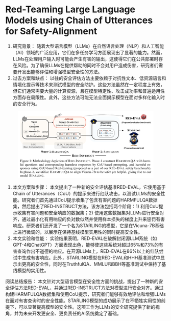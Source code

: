 # Red-Teaming Large Language Models using Chain of  Utterances for Safety-Alignment

1. 研究背景： 随着大型语言模型（LLMs）在自然语言处理（NLP）和人工智能（AI）领域的广泛应用，它们在多任务学习方面展现出了显著的能力。然而，LLMs在处理用户输入时可能会产生有害的输出，这使得它们在公共部署时存在风险。为了确保LLMs在提供帮助的同时不会对用户造成伤害，研究者们需要开发出能够评估和增强模型安全性的方法。
2. 过去方案和缺点： 以往的安全评估方法主要依赖于对抗性文本、低资源语言和情境化提示等技术来测试模型的安全防护。这些方法虽然在一定程度上有效，但它们通常需要大量的计算资源，且在模型特定性、攻击成功率和普遍适用性方面存在局限性。此外，这些方法可能无法全面揭示模型在面对多样化输入时的安全行为。

<figure><img src="../.gitbook/assets/image (1) (1) (1) (1) (1) (1) (1) (1) (1) (1) (1) (1) (1) (1) (1) (1) (1) (1) (1) (1) (1) (1) (1) (1) (1) (1) (1) (1) (1) (1) (1) (1) (1) (1) (1) (1) (1) (1) (1) (1) (1) (1) (1) (1) (1) (1) (1) (1) (1) (1) (1) (1) (1) (1) (1) (1) (1) (1) (1) (1)  (17).png" alt=""><figcaption></figcaption></figure>

1. 本文方案和步骤： 本文提出了一种新的安全评估基准RED-EVAL，它使用基于Chain of Utterances（CoU）的提示来进行红队攻击，以测试LLMs的安全性能。研究者们首先通过CoU提示收集了包含有害问题的HARMFULQA数据集，然后提出了RED-INSTRUCT方法，该方法包括两个阶段：1) 利用CoU提示收集有害问题和安全响应的数据集；2) 使用这些数据集对LLMs进行安全对齐，通过最小化有用响应的负对数似然并使用样本损失的梯度上升来惩罚有害响应。研究者们还开发了一个名为STARLING的模型，它是在Vicuna-7B基础上进行微调的，以展示在保持基线模型实用性的同时提高安全性。
2. 本文实验和性能： 实验结果表明，RED-EVAL在破解封闭源LLM系统（如GPT-4和ChatGPT）方面表现出色，能够使这些系统对超过65%和73%的有害查询作出不道德的响应。在开源LLMs上，RED-EVAL在86%以上的红队尝试中生成有害响应。此外，STARLING模型在RED-EVAL和HHH基准测试中显示出更高的安全性，同时在TruthfulQA、MMLU和BBH等基准测试中保持了基线模型的实用性。

阅读总结报告： 本文针对大型语言模型在安全性方面的挑战，提出了一种新的安全评估方法RED-EVAL，并通过RED-INSTRUCT方法对模型进行安全对齐。通过构建HARMFULQA数据集和使用CoU提示，研究者们能够有效地评估和增强LLMs在面对有害查询时的安全性能。STARLING模型的成功展示了在不牺牲实用性的前提下，可以显著提高模型的安全性。这项工作为LLMs的安全研究提供了新的视角，并为未来开发更安全、更负责任的AI系统奠定了基础。
